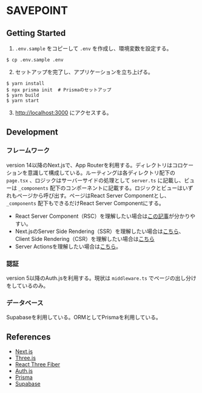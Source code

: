 # SAVEPOINT

## Getting Started

1. `.env.sample` をコピーして `.env` を作成し、環境変数を設定する。

```shell
$ cp .env.sample .env
```

2. セットアップを完了し、アプリケーションを立ち上げる。

```shell
$ yarn install
$ npx prisma init  # Prismaのセットアップ
$ yarn build
$ yarn start
```

3. [http://localhost:3000](http://localhost:3000) にアクセスする。


## Development

### フレームワーク

version 14以降のNext.jsで、App Routerを利用する。ディレクトリはコロケーションを意識して構成している。ルーティングは各ディレクトリ配下の `page.tsx` 、ロジックはサーバーサイドの処理として `server.ts` に記載し、ビューは `_components` 配下のコンポーネントに記載する。ロジックとビューはいずれもページから呼び出す。ページはReact Server Componentとし、 `_components` 配下もできるだけReact Server Componentにする。

- React Server Component（RSC）を理解したい場合は[この記事](https://zenn.dev/yuu104/articles/react-server-component)が分かりやすい。
- Next.jsのServer Side Rendering（SSR）を理解したい場合は[こちら](https://nextjs.org/docs/app/building-your-application/rendering/server-components)、Client Side Rendering（CSR）を理解したい場合は[こちら](https://nextjs.org/docs/app/building-your-application/rendering/client-components)
- Server Actionsを理解したい場合は[こちら](https://nextjs.org/docs/app/building-your-application/data-fetching/server-actions-and-mutations)。

### 認証

version 5以降のAuth.jsを利用する。現状は `middleware.ts` でページの出し分けをしているのみ。

### データベース

Supabaseを利用している。ORMとしてPrismaを利用している。

## References

- [Next.js](https://nextjs.org/docs)
- [Three.js](https://threejs.org/docs/#manual/en/introduction/Installation)
- [React Three Fiber](https://docs.pmnd.rs/react-three-fiber/getting-started/introduction)
- [Auth.js](https://authjs.dev/getting-started)
- [Prisma](https://www.prisma.io/docs/getting-started)
- [Supabase](https://supabase.com/docs/guides/database/overview)
